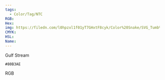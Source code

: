 ```yaml
---
tags:
  - Color/Tag/NTC
RGB:
Hex:
img: https://filedn.com/l0hpzxl1f01yT7GHxtF8cyk/Color%20Snake/SVG_Tumb%20Mass%20No%20Name/80B3AE.svg
CMYK:
HSL:
Name:
---
```

Gulf Stream
```palette
#80B3AE
```
RGB
